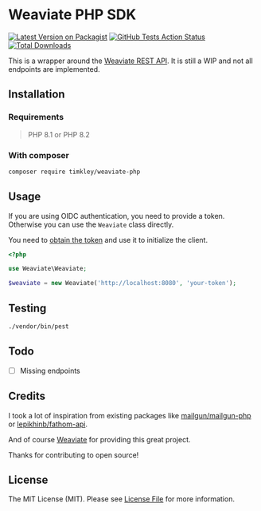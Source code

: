 # Weaviate PHP SDK

[![Latest Version on Packagist](https://img.shields.io/packagist/v/timkley/weaviate-php.svg?style=flat-square)](https://packagist.org/packages/timkley/weaviate-php)
[![GitHub Tests Action Status](https://img.shields.io/github/workflow/status/timkley/weaviate-php/Run%20Tests?label=tests)](https://github.com/timkley/weaviate-php/actions?query=workflow%3Arun-tests+branch%3Amain)
[![Total Downloads](https://img.shields.io/packagist/dt/timkley/weaviate-php.svg?style=flat-square)](https://packagist.org/packages/timkley/weaviate-php)

This is a wrapper around the [Weaviate REST API](https://weaviate.io/developers/weaviate/api/rest). It is still a WIP and not all endpoints are implemented.

## Installation

### Requirements

> PHP 8.1 or PHP 8.2

### With composer

```bash
composer require timkley/weaviate-php
```

## Usage

If you are using OIDC authentication, you need to provide a token. Otherwise you can use the `Weaviate` class directly.

You need to [obtain the token](https://weaviate.io/developers/weaviate/configuration/authentication#manually-obtaining-and-passing-tokens) and use it to initialize the client. 

```php
<?php

use Weaviate\Weaviate;

$weaviate = new Weaviate('http://localhost:8080', 'your-token');
```

## Testing

```bash
./vendor/bin/pest
```

## Todo

- [ ] Missing endpoints

## Credits

I took a lot of inspiration from existing packages like [mailgun/mailgun-php](https://github.com/mailgun/mailgun-php)
or [lepikhinb/fathom-api](https://github.com/lepikhinb/fathom-api).

And of course [Weaviate](https://weaviate.io/) for providing this great project.

Thanks for contributing to open source!

## License

The MIT License (MIT). Please see [License File](LICENSE.md) for more information.
